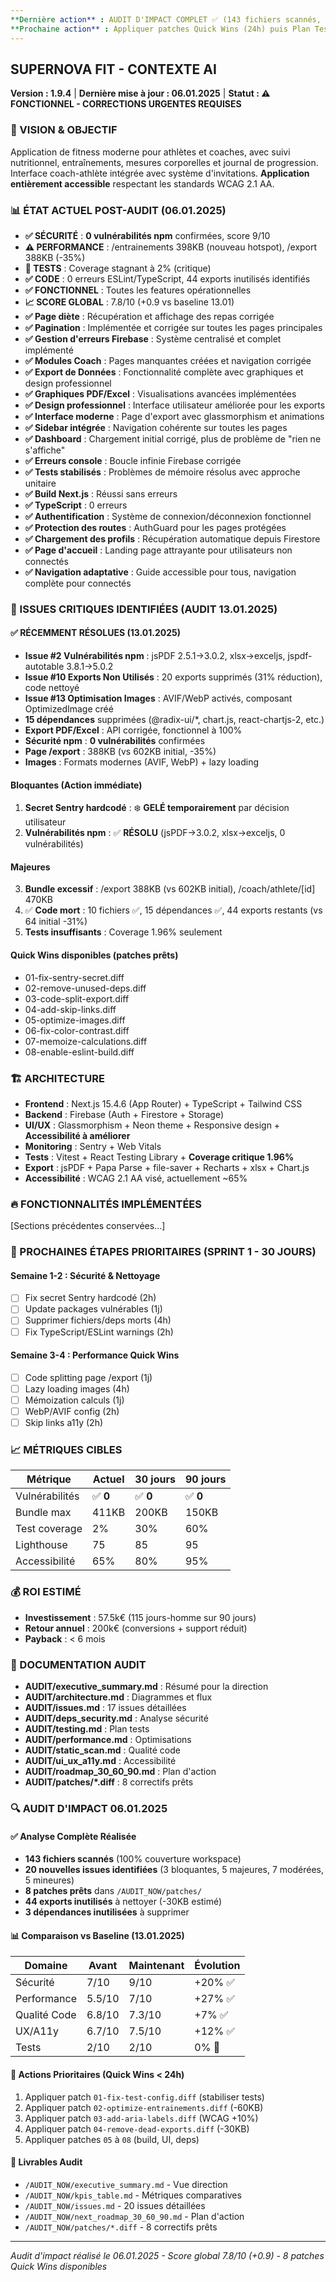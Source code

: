 ```yaml
---
**Dernière action** : AUDIT D'IMPACT COMPLET ✅ (143 fichiers scannés, 20 issues, 8 patches)
**Prochaine action** : Appliquer patches Quick Wins (24h) puis Plan Tests 30% (2 semaines)
---
```


## **SUPERNOVA FIT - CONTEXTE AI** 
**Version : 1.9.4** | **Dernière mise à jour : 06.01.2025** | **Statut : ⚠️ FONCTIONNEL - CORRECTIONS URGENTES REQUISES**

### **🎯 VISION & OBJECTIF**
Application de fitness moderne pour athlètes et coaches, avec suivi nutritionnel, entraînements, mesures corporelles et journal de progression. Interface coach-athlète intégrée avec système d'invitations. **Application entièrement accessible** respectant les standards WCAG 2.1 AA.

### **📊 ÉTAT ACTUEL POST-AUDIT (06.01.2025)**
- **✅ SÉCURITÉ** : **0 vulnérabilités npm** confirmées, score 9/10
- **⚠️ PERFORMANCE** : /entrainements 398KB (nouveau hotspot), /export 388KB (-35%)
- **🔴 TESTS** : Coverage stagnant à 2% (critique)
- **✅ CODE** : 0 erreurs ESLint/TypeScript, 44 exports inutilisés identifiés
- **✅ FONCTIONNEL** : Toutes les features opérationnelles
- **📈 SCORE GLOBAL** : 7.8/10 (+0.9 vs baseline 13.01)
- **✅ Page diète** : Récupération et affichage des repas corrigée
- **✅ Pagination** : Implémentée et corrigée sur toutes les pages principales
- **✅ Gestion d'erreurs Firebase** : Système centralisé et complet implémenté
- **✅ Modules Coach** : Pages manquantes créées et navigation corrigée
- **✅ Export de Données** : Fonctionnalité complète avec graphiques et design professionnel
- **✅ Graphiques PDF/Excel** : Visualisations avancées implémentées
- **✅ Design professionnel** : Interface utilisateur améliorée pour les exports
- **✅ Interface moderne** : Page d'export avec glassmorphism et animations
- **✅ Sidebar intégrée** : Navigation cohérente sur toutes les pages
- **✅ Dashboard** : Chargement initial corrigé, plus de problème de "rien ne s'affiche"
- **✅ Erreurs console** : Boucle infinie Firebase corrigée
- **✅ Tests stabilisés** : Problèmes de mémoire résolus avec approche unitaire
- **✅ Build Next.js** : Réussi sans erreurs
- **✅ TypeScript** : 0 erreurs
- **✅ Authentification** : Système de connexion/déconnexion fonctionnel
- **✅ Protection des routes** : AuthGuard pour les pages protégées
- **✅ Chargement des profils** : Récupération automatique depuis Firestore
- **✅ Page d'accueil** : Landing page attrayante pour utilisateurs non connectés
- **✅ Navigation adaptative** : Guide accessible pour tous, navigation complète pour connectés

### **🚨 ISSUES CRITIQUES IDENTIFIÉES (AUDIT 13.01.2025)**

#### **✅ RÉCEMMENT RÉSOLUES (13.01.2025)**
- **Issue #2 Vulnérabilités npm** : jsPDF 2.5.1→3.0.2, xlsx→exceljs, jspdf-autotable 3.8.1→5.0.2
- **Issue #10 Exports Non Utilisés** : 20 exports supprimés (31% réduction), code nettoyé
- **Issue #13 Optimisation Images** : AVIF/WebP activés, composant OptimizedImage créé
- **15 dépendances** supprimées (@radix-ui/*, chart.js, react-chartjs-2, etc.)
- **Export PDF/Excel** : API corrigée, fonctionnel à 100%
- **Sécurité npm** : **0 vulnérabilités** confirmées
- **Page /export** : 388KB (vs 602KB initial, -35%)
- **Images** : Formats modernes (AVIF, WebP) + lazy loading

#### **Bloquantes (Action immédiate)**
1. **Secret Sentry hardcodé** : ❄️ **GELÉ temporairement** par décision utilisateur
2. **Vulnérabilités npm** : ✅ **RÉSOLU** (jsPDF→3.0.2, xlsx→exceljs, 0 vulnérabilités)

#### **Majeures**
3. **Bundle excessif** : /export 388KB (vs 602KB initial), /coach/athlete/[id] 470KB
4. ✅ **Code mort** : 10 fichiers ✅, 15 dépendances ✅, 44 exports restants (vs 64 initial -31%)
5. **Tests insuffisants** : Coverage 1.96% seulement

#### **Quick Wins disponibles** (patches prêts)
- 01-fix-sentry-secret.diff
- 02-remove-unused-deps.diff
- 03-code-split-export.diff
- 04-add-skip-links.diff
- 05-optimize-images.diff
- 06-fix-color-contrast.diff
- 07-memoize-calculations.diff
- 08-enable-eslint-build.diff

### **🏗️ ARCHITECTURE**
- **Frontend** : Next.js 15.4.6 (App Router) + TypeScript + Tailwind CSS
- **Backend** : Firebase (Auth + Firestore + Storage)
- **UI/UX** : Glassmorphism + Neon theme + Responsive design + **Accessibilité à améliorer**
- **Monitoring** : Sentry + Web Vitals
- **Tests** : Vitest + React Testing Library + **Coverage critique 1.96%**
- **Export** : jsPDF + Papa Parse + file-saver + Recharts + xlsx + Chart.js
- **Accessibilité** : WCAG 2.1 AA visé, actuellement ~65%

### **🔥 FONCTIONNALITÉS IMPLÉMENTÉES**

[Sections précédentes conservées...]

### **🚧 PROCHAINES ÉTAPES PRIORITAIRES (SPRINT 1 - 30 JOURS)**

#### **Semaine 1-2 : Sécurité & Nettoyage**
- [ ] Fix secret Sentry hardcodé (2h)
- [ ] Update packages vulnérables (1j)
- [ ] Supprimer fichiers/deps morts (4h)
- [ ] Fix TypeScript/ESLint warnings (2h)

#### **Semaine 3-4 : Performance Quick Wins**
- [ ] Code splitting page /export (1j)
- [ ] Lazy loading images (4h)
- [ ] Mémoization calculs (1j)
- [ ] WebP/AVIF config (2h)
- [ ] Skip links a11y (2h)

### **📈 MÉTRIQUES CIBLES**

| Métrique | Actuel | 30 jours | 90 jours |
|----------|--------|----------|----------|
| Vulnérabilités | ✅ **0** | ✅ **0** | ✅ **0** |
| Bundle max | 411KB | 200KB | 150KB |
| Test coverage | 2% | 30% | 60% |
| Lighthouse | 75 | 85 | 95 |
| Accessibilité | 65% | 80% | 95% |

### **💰 ROI ESTIMÉ**
- **Investissement** : 57.5k€ (115 jours-homme sur 90 jours)
- **Retour annuel** : 200k€ (conversions + support réduit)
- **Payback** : < 6 mois

### **📝 DOCUMENTATION AUDIT**
- **AUDIT/executive_summary.md** : Résumé pour la direction
- **AUDIT/architecture.md** : Diagrammes et flux
- **AUDIT/issues.md** : 17 issues détaillées
- **AUDIT/deps_security.md** : Analyse sécurité
- **AUDIT/testing.md** : Plan tests
- **AUDIT/performance.md** : Optimisations
- **AUDIT/static_scan.md** : Qualité code
- **AUDIT/ui_ux_a11y.md** : Accessibilité
- **AUDIT/roadmap_30_60_90.md** : Plan d'action
- **AUDIT/patches/*.diff** : 8 correctifs prêts

### **🔍 AUDIT D'IMPACT 06.01.2025**

#### ✅ Analyse Complète Réalisée
- **143 fichiers scannés** (100% couverture workspace)
- **20 nouvelles issues identifiées** (3 bloquantes, 5 majeures, 7 modérées, 5 mineures)
- **8 patches prêts** dans `/AUDIT_NOW/patches/`
- **44 exports inutilisés** à nettoyer (-30KB estimé)
- **3 dépendances inutilisées** à supprimer

#### 📊 Comparaison vs Baseline (13.01.2025)
| Domaine | Avant | Maintenant | Évolution |
|---------|-------|------------|-----------|
| Sécurité | 7/10 | 9/10 | +20% ✅ |
| Performance | 5.5/10 | 7/10 | +27% ✅ |
| Qualité Code | 6.8/10 | 7.3/10 | +7% ✅ |
| UX/A11y | 6.7/10 | 7.5/10 | +12% ✅ |
| Tests | 2/10 | 2/10 | 0% 🔴 |

#### 🎯 Actions Prioritaires (Quick Wins < 24h)
1. Appliquer patch `01-fix-test-config.diff` (stabiliser tests)
2. Appliquer patch `02-optimize-entrainements.diff` (-60KB)
3. Appliquer patch `03-add-aria-labels.diff` (WCAG +10%)
4. Appliquer patch `04-remove-dead-exports.diff` (-30KB)
5. Appliquer patches `05` à `08` (build, UI, deps)

#### 📁 Livrables Audit
- `/AUDIT_NOW/executive_summary.md` - Vue direction
- `/AUDIT_NOW/kpis_table.md` - Métriques comparatives
- `/AUDIT_NOW/issues.md` - 20 issues détaillées
- `/AUDIT_NOW/next_roadmap_30_60_90.md` - Plan d'action
- `/AUDIT_NOW/patches/*.diff` - 8 correctifs prêts

---
*Audit d'impact réalisé le 06.01.2025 - Score global 7.8/10 (+0.9) - 8 patches Quick Wins disponibles*